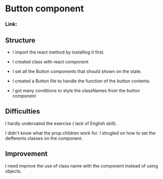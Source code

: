 # Button component

### **Link:** 

## Structure

- I import the react method by installing it first. 

- I created class with react component

- I set all the Button components that should shown on the state.

- I created a Button file to handle the function of the button contents.

- I got many conditions to style the classNames from the button component

## Difficulties

I hardly undersatnd the exercise ( lack of English skill). 

I didn't know what the prop.children work for. I strugled on how to set the defferents classes on the component.

## Improvement

I need improve the use of class name with the component instead of using objects.
